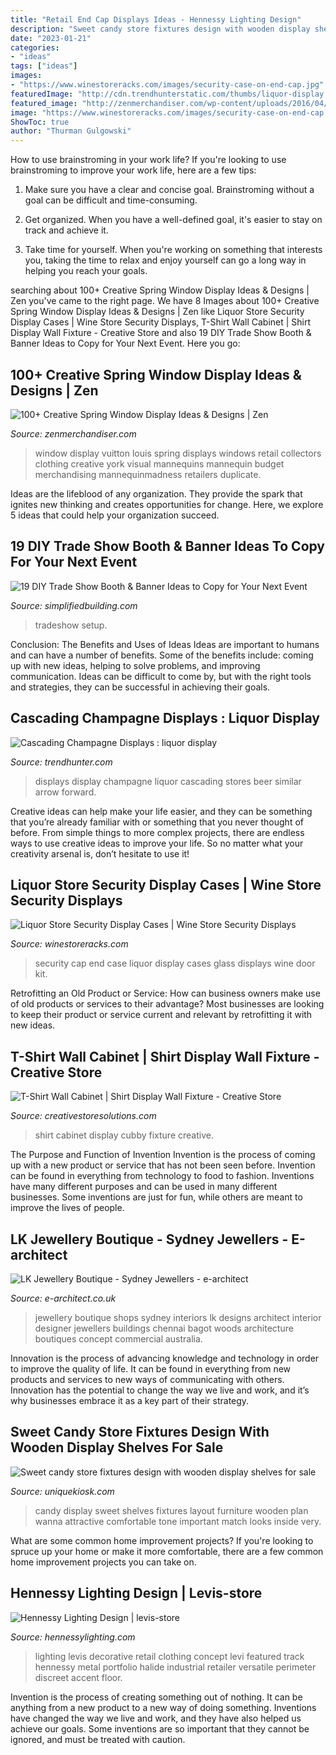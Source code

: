 ```yaml
---
title: "Retail End Cap Displays Ideas - Hennessy Lighting Design"
description: "Sweet candy store fixtures design with wooden display shelves for sale"
date: "2023-01-21"
categories:
- "ideas"
tags: ["ideas"]
images:
- "https://www.winestoreracks.com/images/security-case-on-end-cap.jpg"
featuredImage: "http://cdn.trendhunterstatic.com/thumbs/liquor-display.jpeg"
featured_image: "http://zenmerchandiser.com/wp-content/uploads/2016/04/013-louis-vuitton-collectors-2011-spring-window-display.jpg"
image: "https://www.winestoreracks.com/images/security-case-on-end-cap.jpg"
ShowToc: true
author: "Thurman Gulgowski"
---
```



How to use brainstroming in your work life?
If you're looking to use brainstroming to improve your work life, here are a few tips:
1. Make sure you have a clear and concise goal. Brainstroming without a goal can be difficult and time-consuming.

2. Get organized. When you have a well-defined goal, it's easier to stay on track and achieve it.

3. Take time for yourself. When you're working on something that interests you, taking the time to relax and enjoy yourself can go a long way in helping you reach your goals.

	

		
searching about 100+ Creative Spring Window Display Ideas &amp; Designs | Zen you've came to the right page. We have 8 Images about 100+ Creative Spring Window Display Ideas &amp; Designs | Zen like Liquor Store Security Display Cases | Wine Store Security Displays, T-Shirt Wall Cabinet | Shirt Display Wall Fixture - Creative Store and also 19 DIY Trade Show Booth &amp; Banner Ideas to Copy for Your Next Event. Here you go:
		
    
## 100+ Creative Spring Window Display Ideas &amp; Designs | Zen

<img loading=lazy src="http://zenmerchandiser.com/wp-content/uploads/2016/04/013-louis-vuitton-collectors-2011-spring-window-display.jpg" onerror="this.onerror=null;this.src='https://tse2.mm.bing.net/th?id=OIP.KJqb6wSQS1wF7iEKMluEKwHaJ4&amp;pid=15.1';" alt="100+ Creative Spring Window Display Ideas &amp; Designs | Zen">

_Source: zenmerchandiser.com_

>window display vuitton louis spring displays windows retail collectors clothing creative york visual mannequins mannequin budget merchandising mannequinmadness retailers duplicate. 

	

Ideas are the lifeblood of any organization. They provide the spark that ignites new thinking and creates opportunities for change. Here, we explore 5 ideas that could help your organization succeed.

    
## 19 DIY Trade Show Booth &amp; Banner Ideas To Copy For Your Next Event

<img loading=lazy src="https://www.simplifiedbuilding.com/media/wysiwyg/projects/trade-show-displays/Tradeshow-11.jpg" onerror="this.onerror=null;this.src='https://tse2.mm.bing.net/th?id=OIP.ObNCtbnZn0up6-D3kW5aLQHaJ4&amp;pid=15.1';" alt="19 DIY Trade Show Booth &amp; Banner Ideas to Copy for Your Next Event">

_Source: simplifiedbuilding.com_

>tradeshow setup. 

	

Conclusion: The Benefits and Uses of Ideas
Ideas are important to humans and can have a number of benefits. Some of the benefits include: coming up with new ideas, helping to solve problems, and improving communication. Ideas can be difficult to come by, but with the right tools and strategies, they can be successful in achieving their goals.

    
## Cascading Champagne Displays : Liquor Display

<img loading=lazy src="http://cdn.trendhunterstatic.com/thumbs/liquor-display.jpeg" onerror="this.onerror=null;this.src='https://tse2.mm.bing.net/th?id=OIP.nNuEUGGv70RmcbKLnm5tLAHaJ4&amp;pid=15.1';" alt="Cascading Champagne Displays : liquor display">

_Source: trendhunter.com_

>displays display champagne liquor cascading stores beer similar arrow forward. 

	

Creative ideas can help make your life easier, and they can be something that you’re already familiar with or something that you never thought of before. From simple things to more complex projects, there are endless ways to use creative ideas to improve your life. So no matter what your creativity arsenal is, don’t hesitate to use it!

    
## Liquor Store Security Display Cases | Wine Store Security Displays

<img loading=lazy src="https://www.winestoreracks.com/images/security-case-on-end-cap.jpg" onerror="this.onerror=null;this.src='https://tse1.mm.bing.net/th?id=OIP.E9ebqUC5mvGwI9WRpFhx4QAAAA&amp;pid=15.1';" alt="Liquor Store Security Display Cases | Wine Store Security Displays">

_Source: winestoreracks.com_

>security cap end case liquor display cases glass displays wine door kit. 

	

Retrofitting an Old Product or Service: How can business owners make use of old products or services to their advantage?
Most businesses are looking to keep their product or service current and relevant by retrofitting it with new ideas.

    
## T-Shirt Wall Cabinet | Shirt Display Wall Fixture - Creative Store

<img loading=lazy src="https://creativestoresolutions.com/images/D/t_shirt_cubby_cabinet.jpg" onerror="this.onerror=null;this.src='https://tse4.mm.bing.net/th?id=OIP.IMSrItYMwFBVX4pJANpJbwHaJ4&amp;pid=15.1';" alt="T-Shirt Wall Cabinet | Shirt Display Wall Fixture - Creative Store">

_Source: creativestoresolutions.com_

>shirt cabinet display cubby fixture creative. 

	

The Purpose and Function of Invention
Invention is the process of coming up with a new product or service that has not been seen before. Invention can be found in everything from technology to food to fashion. Inventions have many different purposes and can be used in many different businesses. Some inventions are just for fun, while others are meant to improve the lives of people.

    
## LK Jewellery Boutique - Sydney Jewellers - E-architect

<img loading=lazy src="http://www.e-architect.co.uk/images/jpgs/sydney/lk_jewellery_sydney_boutique_w100212_3.jpg" onerror="this.onerror=null;this.src='https://tse4.mm.bing.net/th?id=OIP.lsHf9Rhkvs8M0MXBpQG_5wHaFj&amp;pid=15.1';" alt="LK Jewellery Boutique - Sydney Jewellers - e-architect">

_Source: e-architect.co.uk_

>jewellery boutique shops sydney interiors lk designs architect interior designer jewellers buildings chennai bagot woods architecture boutiques concept commercial australia. 

	

Innovation is the process of advancing knowledge and technology in order to improve the quality of life. It can be found in everything from new products and services to new ways of communicating with others. Innovation has the potential to change the way we live and work, and it’s why businesses embrace it as a key part of their strategy.

    
## Sweet Candy Store Fixtures Design With Wooden Display Shelves For Sale

<img loading=lazy src="https://uniquekiosk.com/wp-content/uploads/2019/04/candy-1-1.jpg" onerror="this.onerror=null;this.src='https://tse4.mm.bing.net/th?id=OIP.4joAIv1_n3CQz1CJuxwdOQHaDn&amp;pid=15.1';" alt="Sweet candy store fixtures design with wooden display shelves for sale">

_Source: uniquekiosk.com_

>candy display sweet shelves fixtures layout furniture wooden plan wanna attractive comfortable tone important match looks inside very. 

	

What are some common home improvement projects?
If you're looking to spruce up your home or make it more comfortable, there are a few common home improvement projects you can take on.

    
## Hennessy Lighting Design | Levis-store

<img loading=lazy src="http://hennessylighting.com/wp-content/gallery/levis-store/levis-store-lighting-design-5.jpg" onerror="this.onerror=null;this.src='https://tse1.mm.bing.net/th?id=OIP.IdQIbSWkBQ5r2adrWIbP2QHaFl&amp;pid=15.1';" alt="Hennessy Lighting Design | levis-store">

_Source: hennessylighting.com_

>lighting levis decorative retail clothing concept levi featured track hennessy metal portfolio halide industrial retailer versatile perimeter discreet accent floor. 

	

Invention is the process of creating something out of nothing. It can be anything from a new product to a new way of doing something. Inventions have changed the way we live and work, and they have also helped us achieve our goals. Some inventions are so important that they cannot be ignored, and must be treated with caution.


